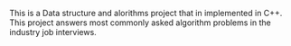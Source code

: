 This is a Data structure and alorithms project that in implemented in C++. This project answers most commonly asked algorithm problems in the industry job interviews. 

